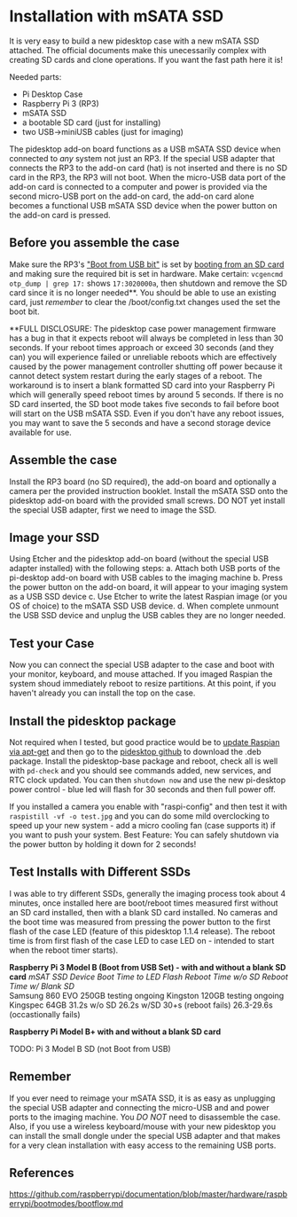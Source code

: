Installation with mSATA SSD
===========================
It is very easy to build a new pidesktop case with a new mSATA SSD attached. The official documents make this unecessarily complex with creating SD cards and clone operations. If you want the fast path here it is!

Needed parts:
- Pi Desktop Case
- Raspberry Pi 3 (RP3)
- mSATA SSD
- a bootable SD card (just for installing)
- two USB->miniUSB cables (just for imaging)

The pidesktop add-on board functions as a USB mSATA SSD device when connected to *any* system not just an RP3. If the special USB adapter that connects the RP3 to the add-on card (hat) is not inserted and there is no SD card in the RP3, the RP3 will not boot. When the micro-USB data port of the add-on card is connected to a computer and power is provided via the second micro-USB port on the add-on card, the add-on card alone becomes a functional USB mSATA SSD device when the power button on the add-on card is pressed.

Before you assemble the case
----------------------------
Make sure the RP3's ["Boot from USB bit"](https://www.raspberrypi.org/documentation/hardware/raspberrypi/bootmodes/msd.md) is set by [booting from an SD card](https://www.raspberrypi.org/documentation/installation/installing-images/README.md) and making sure the required bit is set in hardware.  Make certain: `vcgencmd otp_dump | grep 17:` shows `17:3020000a`, then shutdown and remove the SD card since it is no longer needed**.  You should be able to use an existing card, just *remember* to clear the /boot/config.txt changes used the set the boot bit.

**FULL DISCLOSURE:  The pidesktop case power management firmware has a bug in that it expects reboot will always be completed in less than 30 seconds.  If your reboot times approach or exceed 30 seconds (and they can) you will experience failed or unreliable reboots which are effectively caused by the power management controller shutting off power because it cannot detect system restart during the early stages of a reboot.  The workaround is to insert a blank formatted SD card into your Raspberry Pi which will generally speed reboot times by around 5 seconds. If there is no SD card inserted, the SD boot mode takes five seconds to fail before boot will start on the USB mSATA SSD.  Even if you don't have any reboot issues, you may want to save the 5 seconds and have a second storage device available for use.

Assemble the case
-----------------
Install the RP3 board (no SD required), the add-on board and optionally a camera per the provided instruction booklet.
Install the mSATA SSD onto the pidesktop add-on board with the provided small screws.
DO NOT yet install the special USB adapter, first we need to image the SSD.

Image your SSD
--------------
Using Etcher and the pidesktop add-on board (without the special USB adapter installed) with the following steps:
a. Attach both USB ports of the pi-desktop add-on board with USB cables to the imaging machine
b. Press the power button on the add-on board, it will appear to your imaging system as a USB SSD device
c. Use Etcher to write the latest Raspian image (or you OS of choice) to the mSATA SSD USB device.
d. When complete unmount the USB SSD device and unplug the USB cables they are no longer needed.

Test your Case
--------------
Now you can connect the special USB adapter to the case and boot with your monitor, keyboard, and mouse attached.  If you imaged Raspian the system shoud immediately reboot to resize partitions.  At this point, if you haven't already you can install the top on the case.

Install the pidesktop package
-----------------------------
Not required when I tested, but good practice would be to [update Raspian via apt-get](https://www.raspberrypi.org/documentation/raspbian/updating.md) and then go to the [pidesktop github](http://github.com/hoopsurfer/pidesktop) to download the .deb package. Install the pidesktop-base package and reboot, check all is well with `pd-check` and you should see commands added, new services, and RTC clock updated. You can then `shutdown now` and use the new pi-desktop power control - blue led will flash for 30 seconds and then full power off.

If you installed a camera you enable with "raspi-config" and then test it with `raspistill -vf -o test.jpg` and you can do some mild overclocking to speed up your new system - add a micro cooling fan (case supports it) if you want to push your system.  Best Feature: You can safely shutdown via the power button by holding it down for 2 seconds!

Test Installs with Different SSDs
---------------------------------
I was able to try different SSDs, generally the imaging process took about 4 minutes, once installed here are boot/reboot times measured first without an SD card installed, then with a blank SD card installed.  No cameras and the boot time was measured from pressing the power button to the first flash of the case LED (feature of this pidesktop 1.1.4 release).  The reboot time is from first flash of the case LED to case LED on - intended to start when the reboot timer starts).

__Raspberry Pi 3 Model B (Boot from USB Set) - with and without a blank SD card__
   *mSAT SSD Device*    *Boot Time to LED Flash*  *Reboot Time w/o SD*    *Reboot Time w/ Blank SD*        
Samsung 860 EVO 250GB   testing ongoing
Kingston 120GB          testing ongoing
Kingspec 64GB           31.2s w/o SD 26.2s w/SD     30+s (reboot fails)    26.3-29.6s (occastionally fails)

__Raspberry Pi Model B+ with and without a blank SD card__

TODO:  Pi 3 Model B SD (not Boot from USB)

Remember
--------
If you ever need to reimage your mSATA SSD, it is as easy as unplugging the special USB adapter and connecting the micro-USB and and power ports to the imaging machine.  You *DO NOT* need to disassemble the case.   Also, if you use a wireless keyboard/mouse with your new pidesktop you can install the small dongle under the special USB adapter and that makes for a very clean installation with easy access to the remaining USB ports.

References
----------
https://github.com/raspberrypi/documentation/blob/master/hardware/raspberrypi/bootmodes/bootflow.md

